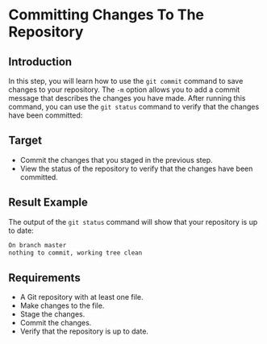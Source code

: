 # Committing Changes To The Repository

## Introduction

In this step, you will learn how to use the `git commit` command to save changes to your repository. The `-m` option allows you to add a commit message that describes the changes you have made. After running this command, you can use the `git status` command to verify that the changes have been committed:

## Target

- Commit the changes that you staged in the previous step.
- View the status of the repository to verify that the changes have been committed.

## Result Example

The output of the `git status` command will show that your repository is up to date:

```bash
On branch master
nothing to commit, working tree clean
```

## Requirements

- A Git repository with at least one file.
- Make changes to the file.
- Stage the changes.
- Commit the changes.
- Verify that the repository is up to date.
